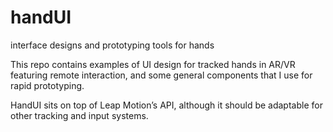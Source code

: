 # handUI
interface designs and prototyping tools for hands

This repo contains examples of UI design for tracked hands in AR/VR featuring remote interaction, and some general components that I use for rapid prototyping. 

HandUI sits on top of Leap Motion’s API, although it should be adaptable for other tracking and input systems.
